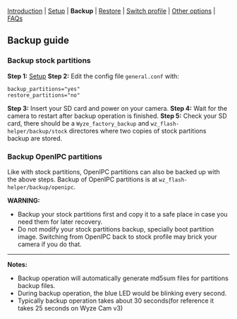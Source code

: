 [Introduction](README.md) | [Setup](README_setup.md) | **Backup** | [Restore](README_restore.md) | [Switch profile](README_switch_profile.md) | [Other options](README_other_options.md) | [FAQs](README_FAQs.md)

## Backup guide


### Backup stock partitions
**Step 1:** [Setup](README_setup.md)
**Step 2:** Edit the config file `general.conf` with:
```
backup_partitions="yes"
restore_partitions="no"
```
**Step 3:** Insert your SD card and power on your camera.
**Step 4:** Wait for the camera to restart after backup operation is finished.
**Step 5:** Check your SD card, there should be a `Wyze_factory_backup` and `wz_flash-helper/backup/stock` directores where two copies of stock partitions backup are stored.


### Backup OpenIPC partitions
Like with stock partitions, OpenIPC partitions can also be backed up with the above steps. Backup of OpenIPC partitions is at `wz_flash-helper/backup/openipc`.


**WARNING:**
- Backup your stock partitions first and copy it to a safe place in case you need them for later recovery.
- Do not modify your stock partitions backup, specially boot partition image. Switching from OpenIPC back to stock profile may brick your camera if you do that.

-----
**Notes:**
- Backup operation will automatically generate md5sum files for partitions backup files.
- During backup operation, the blue LED would be blinking every second.
- Typically backup operation takes about 30 seconds(for reference it takes 25 seconds on Wyze Cam v3)
